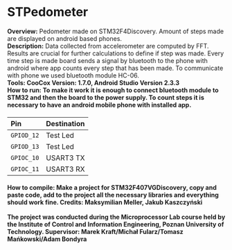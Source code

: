 ﻿# STPedometer
<B>Overview:</B> Pedometer made on STM32F4Discovery. Amount of steps made are displayed on android based phones. <br />
<B>Description:</B> Data collected from accelerometer are computed by FFT.
	Results are crucial for further calculations to define if step was made.
	Every time step is made board sends a signal by bluetooth to the phone with android where app counts every step that has been made. 
	To communicate with phone we used bluetooth module HC-06.  <br />
<B>Tools:<B> CooCox Version: 1.7.0, Android Studio Version 2.3.3 <br />
<B>How to run:</B> To make it work it is enough to connect bluetooth module to STM32 and then the board to the power supply.
	To count steps it is necessary to have an android mobile phone with installed app.
####
| Pin | Destination |
|:---|:---|
| ```GPIOD_12``` | Test Led |
| ```GPIOD_13``` | Test Led |
| ```GPIOC_10``` | USART3 TX |
| ```GPIOC_11``` | USART3 RX |
####
<B>How to compile:</B> Make a project for STM32F407VGDiscovery, copy and paste code, add to the project all the necessary libraries and everything should work fine.
<B>Credits:</B> Maksymilian Meller, Jakub Kaszczyński <br /><br />
The project was conducted during the Microprocessor Lab course held by the Institute of Control and Information Engineering, Poznan University of Technology.
Supervisor: Marek Kraft/Michał Fularz/Tomasz Mańkowski/Adam Bondyra


